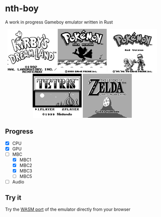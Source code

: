 # nth-boy

A work in progress Gameboy emulator written in Rust

<p align="center">
  <img src="readme-images/kirby.png" width="160px" height="144px">
  <img src="readme-images/pkmngold.png" width="160px" height="144px">
  <img src="readme-images/pkmnred.png" width="160px" height="144px">
  <img src="readme-images/tetris.png" width="160px" height="144px">
  <img src="readme-images/zelda.png" width="160px" height="144px">
</p>

## Progress

- [x] CPU
- [x] GPU
- [ ] MBC
  - [x] MBC1
  - [x] MBC2
  - [x] MBC3
  - [ ] MBC5
 - [ ] Audio
 
## Try it

Try the [WASM port](https://f-biondi.github.io/nth-boy/) of the emulator directly from your browser
